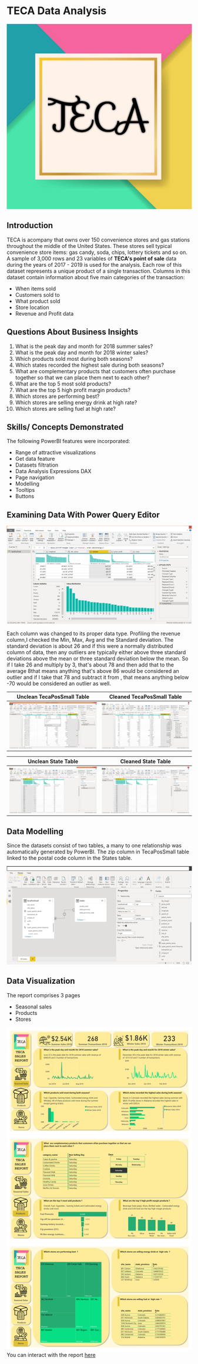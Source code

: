 # TECA Data Analysis

![](Photo_1679140738060.png)

## Introduction
TECA is acompany that owns over 150 convenience stores and gas stations throughout the middle of the United States. These stores sell typical convenience store items: gas candy, soda, chips, lottery tickets and so on. A sample of 3,000 rows and 23 variables of **TECA's point of sale** data during the years of 2017 - 2019 is used for the analysis. Each row of this dataset represents a unique product of a single transaction.
Columns in this dataset contain information about five main categories of the transaction:
- When items sold
- Customers sold to
- What product sold
- Store location
- Revenue and Profit data

## Questions About Business Insights

1. What is the peak day and month for 2018 summer sales?
2. What is the peak day and month for 2018 winter sales?
3. Which products sold most during both seasons?
4. Which states recorded the highest sale during both seasons?
5. What are complementary products that customers often purchase together so that we can place them next to each other?
6. What are the top 5 most sold products?
7. What are the top 5 high profit margin products?
8. Which stores are performing best?
9. Which stores are selling energy drink at high rate?
9. Which stores are selling fuel at high rate?

## Skills/ Concepts Demonstrated

The following PowerBI features were incorporated:
- Range of attractive visualizations 
- Get data feature 
- Datasets filtration 
- Data Analysis Expressions DAX
- Page navigation
- Modelling
- Tooltips 
- Buttons

## Examining Data With Power Query Editor

![](https://github.com/kemiscut/TECA-Data-Analysis/blob/93082ebd86ce4852fcd2004e57032989132bc46d/column%20profiling.jpg)

Each column was changed to its proper data type. Profiling the revenue column,I checked the Min, Max, Avg and the Standard deviation. The standard deviation is about 26 and if this were a normally distributed column of data, then any outliers are typically either above three standard deviations above the mean or three standard deviation below the mean.
So if I take 26 and multiply by 3, that's about 78 and then add that to the average 8that means anything that's above 86 would be considered an outlier and if I take that 78 and subtract it from , that means anything below -70 would be considered an outlier as well.

Unclean TecaPosSmall Table       |       Cleaned TecaPosSmall Table
:-------------------------------:|:-------------------------------:
![](https://github.com/kemiscut/TECA-Data-Analysis/blob/93082ebd86ce4852fcd2004e57032989132bc46d/data%20cleaning%202.jpg)| ![](https://github.com/kemiscut/TECA-Data-Analysis/blob/93082ebd86ce4852fcd2004e57032989132bc46d/data%20cleaned.jpg)

Unclean State Table              |       Cleaned State Table
:-------------------------------:|:-------------------------------:
![](https://github.com/kemiscut/TECA-Data-Analysis/blob/93082ebd86ce4852fcd2004e57032989132bc46d/state%20uncleaned.jpg)| ![](https://github.com/kemiscut/TECA-Data-Analysis/blob/93082ebd86ce4852fcd2004e57032989132bc46d/state%20cleaned.jpg)

## Data Modelling

Since the datasets consist of two tables, a many to one relationship was automatically generated by PowerBI. The zip column in TecaPosSmall table linked to the postal code column in the States table.

![](https://github.com/kemiscut/TECA-Data-Analysis/blob/93082ebd86ce4852fcd2004e57032989132bc46d/data%20model.jpg)

## Data Visualization

The report comprises 3 pages
- Seasonal sales
- Products
- Stores

![](https://github.com/kemiscut/TECA-Data-Analysis/blob/93082ebd86ce4852fcd2004e57032989132bc46d/teca%202_page-0001.jpg)
![](https://github.com/kemiscut/TECA-Data-Analysis/blob/93082ebd86ce4852fcd2004e57032989132bc46d/teca%202_page-0002.jpg)
![](https://github.com/kemiscut/TECA-Data-Analysis/blob/93082ebd86ce4852fcd2004e57032989132bc46d/teca%202_page-0003.jpg)
You can interact with the report [here]()

